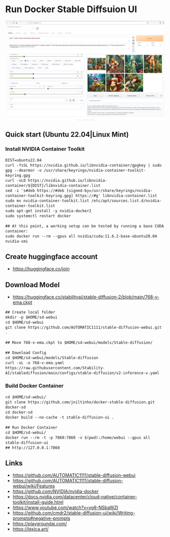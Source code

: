 # Run Docker Stable Diffsuion UI

![image](photo_sd-webui.jpg)


## Quick start (Ubuntu 22.04|Linux Mint)

### Install NVIDIA Container Toolkit
```
DIST=ubuntu22.04
curl -fsSL https://nvidia.github.io/libnvidia-container/gpgkey | sudo gpg --dearmor -o /usr/share/keyrings/nvidia-container-toolkit-keyring.gpg
curl -sLO https://nvidia.github.io/libnvidia-container/${DIST}/libnvidia-container.list
sed -i 's#deb https://#deb [signed-by=/usr/share/keyrings/nvidia-container-toolkit-keyring.gpg] https://#g' libnvidia-container.list
sudo mv nvidia-container-toolkit.list /etc/apt/sources.list.d/nvidia-container-toolkit.list
sudo apt-get install -y nvidia-docker2
sudo systemctl restart docker

## At this point, a working setup can be tested by running a base CUDA container:
sudo docker run --rm --gpus all nvidia/cuda:11.6.2-base-ubuntu20.04 nvidia-smi
```

## Create huggingface account
- https://huggingface.co/join

## Download Model
- https://huggingface.co/stabilityai/stable-diffusion-2/blob/main/768-v-ema.ckpt

```
## Create local folder
mkdir -p $HOME/sd-webui
cd $HOME/sd-webui
git clone https://github.com/AUTOMATIC1111/stable-diffusion-webui.git .

## Move 768-v-ema.ckpt to $HOME/sd-webui/models/Stable-diffusion/

## Download Config
cd $HOME/sd-webui/models/Stable-diffusion
curl -sL -o 768-v-ema.yaml https://raw.githubusercontent.com/Stability-AI/stablediffusion/main/configs/stable-diffusion/v2-inference-v.yaml
```

### Build Docker Container
```
cd $HOME/sd-webui/
git clone https://github.com/jniltinho/docker-stable-diffusion.git docker-sd
cd docker-sd
docker build --no-cache -t stable-diffusion-ui .

## Run Docker Container
cd $HOME/sd-webui/
docker run --rm -t -p 7860:7860 -v $(pwd):/home/webui --gpus all stable-diffusion-ui
## http://127.0.0.1:7860
```


## Links
- https://github.com/AUTOMATIC1111/stable-diffusion-webui
- https://github.com/AUTOMATIC1111/stable-diffusion-webui/wiki/Features
- https://github.com/NVIDIA/nvidia-docker
- https://docs.nvidia.com/datacenter/cloud-native/container-toolkit/install-guide.html
- https://www.youtube.com/watch?v=vg8-NSbaWZI
- https://github.com/cmdr2/stable-diffusion-ui/wiki/Writing-prompts#negative-prompts
- https://playgroundai.com/
- https://lexica.art/
